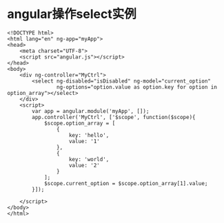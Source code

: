 # angular操作select实例 #

	<!DOCTYPE html>
	<html lang="en" ng-app="myApp">
	<head>
		<meta charset="UTF-8">
		<script src="angular.js"></script>
	</head>
	<body>
		<div ng-controller="MyCtrl">
			<select ng-disabled="isDisabled" ng-model="current_option" 
					ng-options="option.value as option.key for option in option_array"></select>
		</div>
		<script>
			var app = angular.module('myApp', []);
			app.controller('MyCtrl', ['$scope', function($scope){
				$scope.option_array = [
					{
						key: 'hello',
						value: '1'
					},
					{
						key: 'world',
						value: '2'
					}
				];
				$scope.current_option = $scope.option_array[1].value;		
			}]);
	
		</script>
	</body>
	</html>